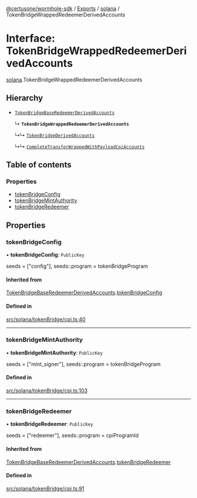 [@certusone/wormhole-sdk](../README.md) / [Exports](../modules.md) / [solana](../modules/solana.md) / TokenBridgeWrappedRedeemerDerivedAccounts

# Interface: TokenBridgeWrappedRedeemerDerivedAccounts

[solana](../modules/solana.md).TokenBridgeWrappedRedeemerDerivedAccounts

## Hierarchy

- [`TokenBridgeBaseRedeemerDerivedAccounts`](solana.TokenBridgeBaseRedeemerDerivedAccounts.md)

  ↳ **`TokenBridgeWrappedRedeemerDerivedAccounts`**

  ↳↳ [`TokenBridgeDerivedAccounts`](solana.TokenBridgeDerivedAccounts.md)

  ↳↳ [`CompleteTransferWrappedWithPayloadCpiAccounts`](solana.CompleteTransferWrappedWithPayloadCpiAccounts.md)

## Table of contents

### Properties

- [tokenBridgeConfig](solana.TokenBridgeWrappedRedeemerDerivedAccounts.md#tokenbridgeconfig)
- [tokenBridgeMintAuthority](solana.TokenBridgeWrappedRedeemerDerivedAccounts.md#tokenbridgemintauthority)
- [tokenBridgeRedeemer](solana.TokenBridgeWrappedRedeemerDerivedAccounts.md#tokenbridgeredeemer)

## Properties

### tokenBridgeConfig

• **tokenBridgeConfig**: `PublicKey`

seeds = ["config"], seeds::program = tokenBridgeProgram

#### Inherited from

[TokenBridgeBaseRedeemerDerivedAccounts](solana.TokenBridgeBaseRedeemerDerivedAccounts.md).[tokenBridgeConfig](solana.TokenBridgeBaseRedeemerDerivedAccounts.md#tokenbridgeconfig)

#### Defined in

[src/solana/tokenBridge/cpi.ts:40](https://github.com/wormhole-foundation/wormhole/blob/7bc96a1e/sdk/js/src/solana/tokenBridge/cpi.ts#L40)

___

### tokenBridgeMintAuthority

• **tokenBridgeMintAuthority**: `PublicKey`

seeds = ["mint_signer"], seeds::program = tokenBridgeProgram

#### Defined in

[src/solana/tokenBridge/cpi.ts:103](https://github.com/wormhole-foundation/wormhole/blob/7bc96a1e/sdk/js/src/solana/tokenBridge/cpi.ts#L103)

___

### tokenBridgeRedeemer

• **tokenBridgeRedeemer**: `PublicKey`

seeds = ["redeemer"], seeds::program = cpiProgramId

#### Inherited from

[TokenBridgeBaseRedeemerDerivedAccounts](solana.TokenBridgeBaseRedeemerDerivedAccounts.md).[tokenBridgeRedeemer](solana.TokenBridgeBaseRedeemerDerivedAccounts.md#tokenbridgeredeemer)

#### Defined in

[src/solana/tokenBridge/cpi.ts:91](https://github.com/wormhole-foundation/wormhole/blob/7bc96a1e/sdk/js/src/solana/tokenBridge/cpi.ts#L91)
